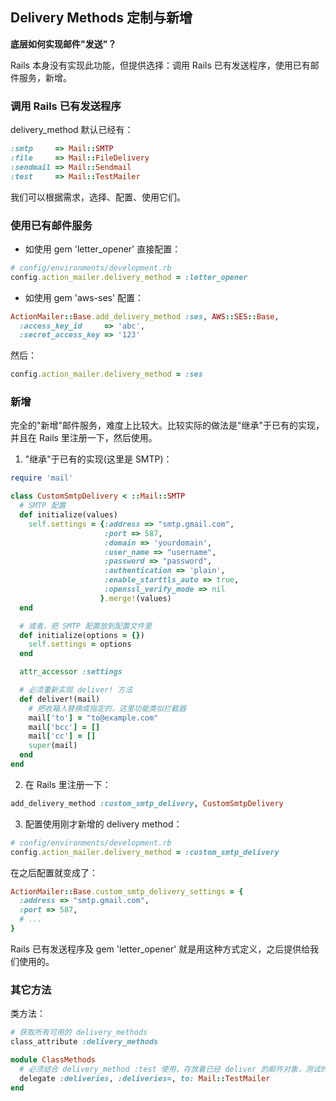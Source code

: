 ## Delivery Methods 定制与新增

**底层如何实现邮件"发送"？**

Rails 本身没有实现此功能，但提供选择：调用 Rails 已有发送程序，使用已有邮件服务，新增。

### 调用 Rails 已有发送程序

delivery_method 默认已经有：

```ruby
:smtp     => Mail::SMTP
:file     => Mail::FileDelivery
:sendmail => Mail::Sendmail
:test     => Mail::TestMailer
```

我们可以根据需求，选择、配置、使用它们。

### 使用已有邮件服务

- 如使用 gem 'letter_opener' 直接配置：

```ruby
# config/environments/development.rb
config.action_mailer.delivery_method = :letter_opener
```

- 如使用 gem 'aws-ses' 配置：

```ruby
ActionMailer::Base.add_delivery_method :ses, AWS::SES::Base,
  :access_key_id     => 'abc',
  :secret_access_key => '123'
```

然后：

```ruby
config.action_mailer.delivery_method = :ses
```

### 新增

完全的"新增"邮件服务，难度上比较大。比较实际的做法是"继承"于已有的实现，并且在 Rails 里注册一下，然后使用。

1) "继承"于已有的实现(这里是 SMTP)：

``` ruby
require 'mail'

class CustomSmtpDelivery < ::Mail::SMTP
  # SMTP 配置
  def initialize(values)
    self.settings = {:address => "smtp.gmail.com",
                     :port => 587,
                     :domain => 'yourdomain',
                     :user_name => "username",
                     :password => "password",
                     :authentication => 'plain',
                     :enable_starttls_auto => true,
                     :openssl_verify_mode => nil
                    }.merge!(values)
  end

  # 或者，把 SMTP 配置放到配置文件里
  def initialize(options = {})
    self.settings = options
  end

  attr_accessor :settings

  # 必须重新实现 deliver! 方法
  def deliver!(mail)
    # 把收箱人替换成指定的，这里功能类似拦截器
    mail['to'] = "to@example.com"
    mail['bcc'] = []
    mail['cc'] = []
    super(mail)
  end
end
```

2) 在 Rails 里注册一下：

```ruby
add_delivery_method :custom_smtp_delivery, CustomSmtpDelivery
```

3) 配置使用刚才新增的 delivery method：

```ruby
# config/environments/development.rb
config.action_mailer.delivery_method = :custom_smtp_delivery
```

在之后配置就变成了：

```ruby
ActionMailer::Base.custom_smtp_delivery_settings = {
  :address => "smtp.gmail.com",
  :port => 587,
  # ...
}
```

Rails 已有发送程序及 gem 'letter_opener' 就是用这种方式定义，之后提供给我们使用的。

### 其它方法

类方法：

```ruby
# 获取所有可用的 delivery_methods
class_attribute :delivery_methods

module ClassMethods
  # 必须结合 delivery_method :test 使用，存放着已经 deliver 的邮件对象，测试的时候可用到它。
  delegate :deliveries, :deliveries=, to: Mail::TestMailer
end
```
